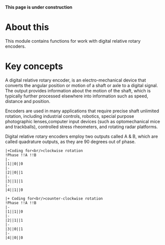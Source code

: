 **This page is under construction**

# About this

This module contains functions for work with digital relative rotary encoders.

# Key concepts

A digital relative rotary encoder, is an electro-mechanical device that converts the angular position or motion of a shaft or axle to a digital signal. The output provides information about the motion of the shaft, which is typically further processed elsewhere into information such as speed, distance and position.

Encoders are used in many applications that require precise shaft unlimited rotation, including industrial controls, robotics, special purpose photographic lenses,computer input devices (such as optomechanical mice and trackballs), controlled stress rheometers, and rotating radar platforms.

Digital relative rotary encoders employ two outputs called A & B, which are called quadrature outputs, as they are 90 degrees out of phase.

	|+Coding for<br/>clockwise rotation
	!Phase !!A !!B 
	|-
	|1||0||0 
	|-
	|2||0||1
	|-
	|3||1||1 
	|-
	|4||1||0

	|+ Coding for<br/>counter-clockwise rotation
	!Phase !!A !!B 
	|-
	|1||1||0 
	|-
	|2||1||1
	|-
	|3||0||1 
	|-
	|4||0||0 